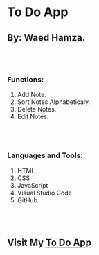 # To Do App

## By: Waed Hamza.

<br><br>


### Functions:

1. Add Note.
2. Sort Notes Alphabeticaly.
3. Delete Notes.
4. Edit Notes.

<br><br>

### Languages and Tools:

1. HTML
2. CSS
3. JavaScript
4. Visual Studio Code
5. GitHub.

<br><br>

## Visit My [To Do App][1]

[1]:https://waed-hamza.github.io/waedLocalStorage/
